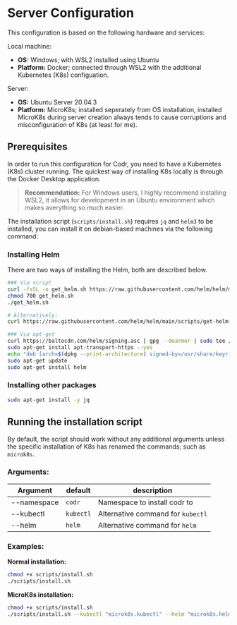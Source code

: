 # Server Configuration

This configuration is based on the following hardware and services:

Local machine:
- **OS:** Windows; with WSL2 installed using Ubuntu
- **Platform:** Docker; connected through WSL2 with the additional Kubernetes (K8s) configuation.

Server:
- **OS:** Ubuntu Server 20.04.3
- **Platform:** MicroK8s; installed seperately from OS installation, installed MicroK8s during server creation always tends to cause corruptions and misconfiguration of K8s (at least for me).

## Prerequisites 

In order to run this configuration for Codr, you need to have a Kubernetes (K8s) cluster running. The quickest way of installing K8s locally is through the Docker Desktop application. 

>**Recommendation:** For Windows users, I highly recommend installing WSL2, it allows for development in an Ubuntu environment which makes averything so much easier.

The installation script (`scripts/install.sh`) requires `jq` and `helm3` to be installed, you can install it on debian-based machines via the following command:

### Installing Helm
There are two ways of installing the Helm, both are described below.

```sh
### Via script
curl -fsSL -o get_helm.sh https://raw.githubusercontent.com/helm/helm/main/scripts/get-helm-3
chmod 700 get_helm.sh
./get_helm.sh

# Alternatively:
curl https://raw.githubusercontent.com/helm/helm/main/scripts/get-helm-3 | bash
```

```sh
### Via apt-get
curl https://baltocdn.com/helm/signing.asc | gpg --dearmor | sudo tee /usr/share/keyrings/helm.gpg > /dev/null
sudo apt-get install apt-transport-https --yes
echo "deb [arch=$(dpkg --print-architecture) signed-by=/usr/share/keyrings/helm.gpg] https://baltocdn.com/helm/stable/debian/ all main" | sudo tee /etc/apt/sources.list.d/helm-stable-debian.list
sudo apt-get update
sudo apt-get install helm
```

### Installing other packages

```sh
sudo apt-get install -y jq
```

## Running the installation script

By default, the script should work without any additional arguments unless the specific installation of K8s has renamed the commands; such as `microk8s`.

### Arguments:
|Argument|default|description|
|---|---|---|
|--namespace|`codr`|Namespace to install codr to|
|--kubectl|`kubectl`|Alternative command for `kubectl`|
|--helm|`helm`|Alternative command for `helm`|

### Examples:

**Normal installation:**
```sh
chmod +x scripts/install.sh
./scripts/install.sh
```

**MicroK8s installation:**
```sh
chmod +x scripts/install.sh
./scripts/install.sh --kubectl "microk8s.kubectl" --helm "microk8s.helm3"
```